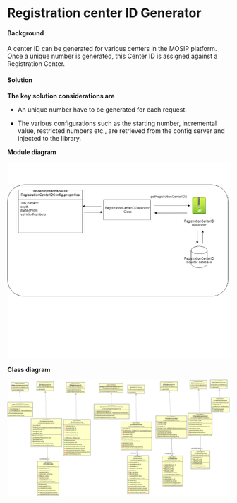﻿# Registration center ID Generator

#### Background

A center ID can be generated for various centers in the MOSIP platform. Once a unique number is generated, this Center ID is assigned against a Registration Center. 

#### Solution



**The key solution considerations are**


- An unique number have to be generated for each request.

- The various configurations such as the starting number, incremental value, restricted numbers etc., are retrieved from the config server and injected to the library. 


**Module diagram**



![Module Diagram](_images/kernel-idgenerator-regcenterid.jpg)


**Class diagram**



![Class Diagram](_images/kernel-idgenerator-cd.png)


